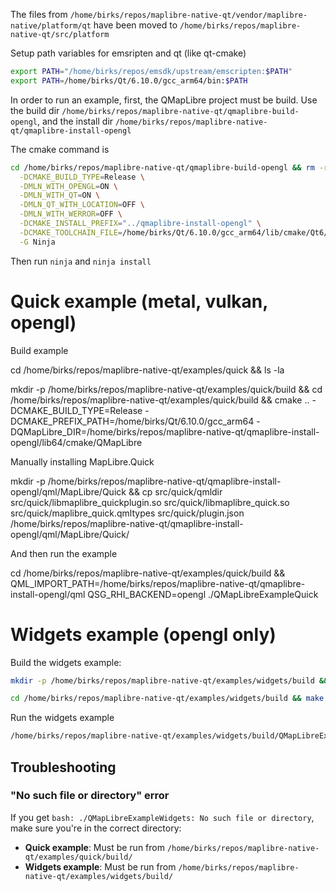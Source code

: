 The files from `/home/birks/repos/maplibre-native-qt/vendor/maplibre-native/platform/qt` have been moved to `/home/birks/repos/maplibre-native-qt/src/platform`

Setup path variables for emsripten and qt (like qt-cmake)

```sh
export PATH="/home/birks/repos/emsdk/upstream/emscripten:$PATH"
export PATH=/home/birks/Qt/6.10.0/gcc_arm64/bin:$PATH
```


In order to run an example, first, the QMapLibre project must be build. Use the build dir `/home/birks/repos/maplibre-native-qt/qmaplibre-build-opengl`, and the install dir `/home/birks/repos/maplibre-native-qt/qmaplibre-install-opengl`


The cmake command is

```sh
cd /home/birks/repos/maplibre-native-qt/qmaplibre-build-opengl && rm -rf * && cmake .. \
  -DCMAKE_BUILD_TYPE=Release \
  -DMLN_WITH_OPENGL=ON \
  -DMLN_WITH_QT=ON \
  -DMLN_QT_WITH_LOCATION=OFF \
  -DMLN_WITH_WERROR=OFF \
  -DCMAKE_INSTALL_PREFIX="../qmaplibre-install-opengl" \
  -DCMAKE_TOOLCHAIN_FILE=/home/birks/Qt/6.10.0/gcc_arm64/lib/cmake/Qt6/qt.toolchain.cmake \
  -G Ninja
```

Then run
`ninja` and `ninja install`



# Quick example  (metal, vulkan, opengl)

Build example


cd /home/birks/repos/maplibre-native-qt/examples/quick && ls -la

mkdir -p /home/birks/repos/maplibre-native-qt/examples/quick/build && cd /home/birks/repos/maplibre-native-qt/examples/quick/build && cmake .. -DCMAKE_BUILD_TYPE=Release -DCMAKE_PREFIX_PATH=/home/birks/Qt/6.10.0/gcc_arm64 -DQMapLibre_DIR=/home/birks/repos/maplibre-native-qt/qmaplibre-install-opengl/lib64/cmake/QMapLibre


Manually installing MapLibre.Quick

mkdir -p /home/birks/repos/maplibre-native-qt/qmaplibre-install-opengl/qml/MapLibre/Quick && cp src/quick/qmldir src/quick/libmaplibre_quickplugin.so src/quick/libmaplibre_quick.so src/quick/maplibre_quick.qmltypes src/quick/plugin.json /home/birks/repos/maplibre-native-qt/qmaplibre-install-opengl/qml/MapLibre/Quick/


And then run the example

cd /home/birks/repos/maplibre-native-qt/examples/quick/build && QML_IMPORT_PATH=/home/birks/repos/maplibre-native-qt/qmaplibre-install-opengl/qml QSG_RHI_BACKEND=opengl ./QMapLibreExampleQuick



# Widgets example  (opengl only)

Build the widgets example:

```sh
mkdir -p /home/birks/repos/maplibre-native-qt/examples/widgets/build && cd /home/birks/repos/maplibre-native-qt/examples/widgets/build && cmake .. -DCMAKE_BUILD_TYPE=Release -DCMAKE_PREFIX_PATH=/home/birks/Qt/6.10.0/gcc_arm64 -DQMapLibre_DIR=/home/birks/repos/maplibre-native-qt/qmaplibre-install-opengl/lib64/cmake/QMapLibre -DQT_VERSION_MAJOR=6

cd /home/birks/repos/maplibre-native-qt/examples/widgets/build && make -j$(nproc)
```

Run the widgets example

```sh
/home/birks/repos/maplibre-native-qt/examples/widgets/build/QMapLibreExampleWidgets
```

## Troubleshooting

### "No such file or directory" error
If you get `bash: ./QMapLibreExampleWidgets: No such file or directory`, make sure you're in the correct directory:

- **Quick example**: Must be run from `/home/birks/repos/maplibre-native-qt/examples/quick/build/`
- **Widgets example**: Must be run from `/home/birks/repos/maplibre-native-qt/examples/widgets/build/`

